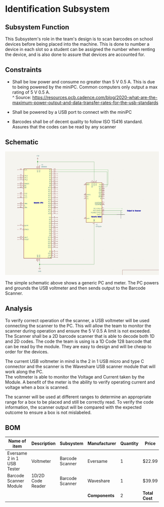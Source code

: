 # Identification Subsystem  

## Subsystem Function  

This Subsystem's role in the team's design is to scan barcodes on school devices before being placed into the machine. This is done to number a device in each slot so a student can be assigned the number when renting the device, and is also  done to assure that devices are accounted for.  

## Constraints  

* Shall be low power and consume no greater than 5 V 0.5 A. This is due to being powered by the miniPC. Common computers only output a max rating of 5 V 0.5 A.  
^ Source: https://resources.pcb.cadence.com/blog/2020-what-are-the-maximum-power-output-and-data-transfer-rates-for-the-usb-standards  

* Shall be powered by a USB port to connect with the miniPC  

* Barcodes shall be of decent quality to follow ISO 15416 standard. Assures that the codes can be read by any scanner  

## Schematic  

![Schematic](https://github.com/DillonSW/Capstone_Team_5/blob/Team5-signoff-Barcode-Scanner/images/Barcode_Scanner.jpg)  

The simple schematic above shows a generic PC and meter. The PC powers and grounds the USB voltmeter and then sends output to the Barcode Scanner.  

## Analysis  

To verify correct operation of the scanner, a USB voltmeter will be used connecting the scanner to the PC. This will allow the team to monitor the scanner during operation and ensure the 5 V 0.5 A limit is not exceeded. The Scanner shall be a 2D barcode scanner that is able to decode both 1D and 2D codes. The code the team is using is a 1D Code 128 barcode that can be read by the module. They are easy to design and will be cheap to order for the devices.  

The current USB voltmeter in mind is the 2 in 1 USB micro and type C connector and the scanner is the Waveshare USB scanner module that will work along the PC.  
The voltmeter is able to monitor the Voltage and Current taken by the Module. A benefit of the meter is the ability to verify operating current and voltage when a box is scanned.  

The scanner will be used at different ranges to determine an appropriate range for a box to be placed and still be correctly read. To verify the code information, the scanner output will be compared with the expected outcome to ensure a box is not mislabeled.  

## BOM  

| Name of item | Description | Subsystem | Manufacturer | Quantity | Price | Total |
|--------------|-------------|-----------|--------------|----------|-------|-------|
| Eversame 2 in 1 USB Tester | Voltmeter | Barcode Scanner | Eversame | 1 | $22.99 | $22.99 |  
| Barcode Scanner Module | 1D/2D Code Reader | Barcode Scanner | Waveshare | 1 | $39.99 | $39.99 |  
|  |  |  | **Components** | 2 | **Total Cost** | $62.98 |  
